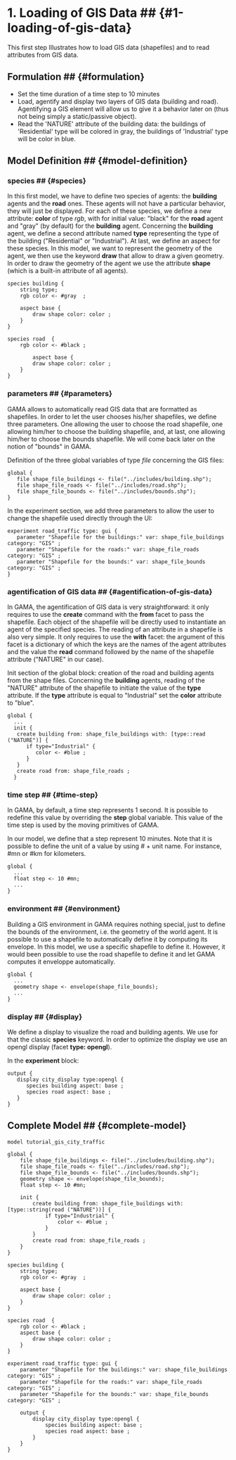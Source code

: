 # 1. Loading of GIS Data ## {#1-loading-of-gis-data}
This first step Illustrates how to load GIS data (shapefiles) and to read attributes from GIS data.







## Formulation ## {#formulation}
  * Set the time duration of a time step to 10 minutes
  * Load, agentify and display two layers of GIS data (building and road). Agentifying a GIS element will allow us to give it a behavior later on (thus not being simply a static/passive object).
  * Read the 'NATURE' attribute of the building data: the buildings of 'Residential' type will be colored in gray, the buildings of 'Industrial' type will be color in blue.





## Model Definition ## {#model-definition}

### species ## {#species}
In this first model, we have to define two species of agents: the **building** agents and the **road** ones. These agents will not have a particular behavior, they will just be displayed.
For each of these species, we define a new attribute: **color** of type _rgb_, with for initial value: "black" for the **road** agent and "gray" (by default) for the **building** agent.
Concerning the **building** agent, we define a second attribute named **type** representing the type of the building ("Residential" or "Industrial").
At last, we define an aspect for these species. In this model, we want to represent the geometry of the agent, we then use the keyword **draw** that allow to draw a given geometry. In order to draw the geometry of the agent we use the attribute **shape** (which is a built-in attribute of all agents).


```
species building {
	string type; 
	rgb color <- #gray  ;
	
	aspect base {
		draw shape color: color ;
	}
}

species road  {
	rgb color <- #black ;
	
        aspect base {
		draw shape color: color ;
	}
}
```


### parameters ## {#parameters}
GAMA allows to automatically read GIS data that are formatted as shapefiles. In order to let the user chooses his/her shapefiles, we define three parameters. One allowing the user to choose the road shapefile, one allowing him/her to choose the building shapefile, and, at last, one allowing him/her to choose the bounds shapefile. We will come back later on the notion of "bounds" in GAMA.

Definition of the three global variables of type _file_ concerning the GIS files:
```
global {
   file shape_file_buildings <- file("../includes/building.shp");
   file shape_file_roads <- file("../includes/road.shp");
   file shape_file_bounds <- file("../includes/bounds.shp");
}
```

In the experiment section, we add three parameters to allow the user to change the shapefile used directly through the UI:
```
experiment road_traffic type: gui {
   parameter "Shapefile for the buildings:" var: shape_file_buildings category: "GIS" ;
   parameter "Shapefile for the roads:" var: shape_file_roads category: "GIS" ;
   parameter "Shapefile for the bounds:" var: shape_file_bounds category: "GIS" ;
}
```

### agentification of GIS data ## {#agentification-of-gis-data}

In GAMA, the agentification of GIS data is very straightforward: it only requires to use the **create** command with the **from** facet to pass the shapefile. Each object of the shapefile will be directly used to instantiate an agent of the specified species. The reading of an attribute in a shapefile is also very simple. It only requires to use the **with** facet: the argument of this facet is a dictionary of which the keys are the names of the agent attributes and the value the **read** command followed by the name of the shapefile attribute ("NATURE" in our case).

Init section of the global block: creation of the road and building agents from the shape files. Concerning the **building** agents, reading of the "NATURE" attribute of the shapefile to initiate the value of the **type** attribute. If the **type** attribute is equal to "Industrial" set the **color** attribute to "blue".
```
global {
  ...
  init {
   create building from: shape_file_buildings with: [type::read ("NATURE")] {
      if type="Industrial" {
         color <- #blue ;
      }
   }
   create road from: shape_file_roads ;
  } 
```

### time step ## {#time-step}
In GAMA, by default, a time step represents 1 second. It is possible to redefine this value by overriding the **step** global variable. This value of the time step is used by the moving primitives of GAMA.

In our model, we define that a step represent 10 minutes. Note that it is possible to define the unit of a value by using _#_ + unit name. For instance, #mn or #km for kilometers.

```
global {
  ...
  float step <- 10 #mn;
  ...
}
```
### environment ## {#environment}
Building a GIS environment in GAMA requires nothing special, just to define the bounds of the environment, i.e. the geometry of the world agent. It is possible to use a shapefile to automatically define it by computing its envelope. In this model, we use a specific shapefile to define it. However, it would been possible to use the road shapefile to define it and let GAMA computes it enveloppe automatically.

```
global {
  ...
  geometry shape <- envelope(shape_file_bounds); 
  ...
}
```

### display ## {#display}
We define a display to visualize the road and building agents. We use for that the classic **species** keyword. In order to optimize the display we use an opengl display (facet **type: opengl**).

In the **experiment** block:
```
output {
   display city_display type:opengl {
      species building aspect: base ;
      species road aspect: base ;
   }
}
```





## Complete Model ## {#complete-model}

```
model tutorial_gis_city_traffic

global {
	file shape_file_buildings <- file("../includes/building.shp");
	file shape_file_roads <- file("../includes/road.shp");
	file shape_file_bounds <- file("../includes/bounds.shp");
	geometry shape <- envelope(shape_file_bounds);
	float step <- 10 #mn;
	
	init {
		create building from: shape_file_buildings with: [type::string(read ("NATURE"))] {
			if type="Industrial" {
				color <- #blue ;
			}
		}
		create road from: shape_file_roads ;
	}
}

species building {
	string type; 
	rgb color <- #gray  ;
	
	aspect base {
		draw shape color: color ;
	}
}

species road  {
	rgb color <- #black ;
	aspect base {
		draw shape color: color ;
	}
}

experiment road_traffic type: gui {
	parameter "Shapefile for the buildings:" var: shape_file_buildings category: "GIS" ;
	parameter "Shapefile for the roads:" var: shape_file_roads category: "GIS" ;
	parameter "Shapefile for the bounds:" var: shape_file_bounds category: "GIS" ;
	
	output {
		display city_display type:opengl {
			species building aspect: base ;
			species road aspect: base ;
		}
	}
}
```